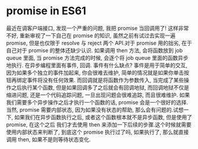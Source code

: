 # promise in ES61

最近在调客户端接口, 发现一个严重的问题, 我把 promise 当回调用了! 这样非常不好, 重新审视了一下自己在 promise 的知识, 虽然之前有试过去实现一遍
promise, 但是也仅限于 resolve 与 reject 两个 API.对于 promise 用的拙劣, 在于自己对于 promise 的整体还缺少认识.
如果调用 then 方法, 会将函数放到 job queue 里面, 当 promise 方法完成的时候, 会逐个将 job queue 里面的函数异步地执行.
在异步编程里面有事件, 回调. 事件有什么缺点? 事件是用于简单的交互, 因为如果多个独立的事件加起来, 你会很难去维护, 简单的情况就是如果你单击按钮再绑定事件将没有任何效果.
而回调就是将函数作为参数传入, 当完成了某些操作之后执行某个函数, 但是如果回调多了之后就会有回调地狱, 而回调地狱不仅是缩进问题, 还是一个代码追踪问题, 一旦出现问题会很难追踪,
而且很难维护.
如果我们需要多个异步操作之后才执行一个函数的话, promise 会是一个很好的选择.
当然, promise 需要内部状态, 因为如果没有状态的帮助, 那么会有问题的.试想一下, 如果我们在异步函数执行之后, 或者这个函数根本就不是异步函数, 但是使用了 promise, 在这个之后
我们才去使用 then 来添加一下后续的步骤.这个时候就需要使用内部状态来判断了, 到底这个 promise 执行过了吗, 如果执行了, 那么就直接调用 then, 如果不是则等待状态变化.